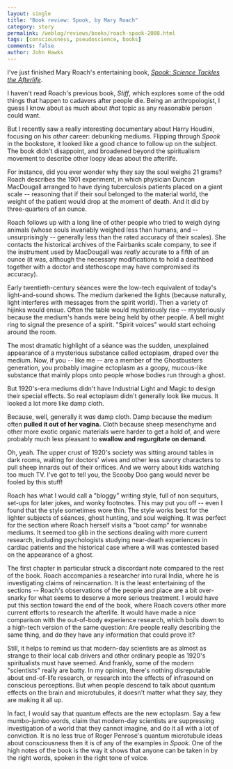 ```yaml
---
layout: single 
title: "Book review: Spook, by Mary Roach" 
category: story
permalink: /weblog/reviews/books/roach-spook-2008.html
tags: [consciousness, pseudoscience, books] 
comments: false 
author: John Hawks 
---
```


I've just finished Mary Roach's entertaining book, <a href="http://www.amazon.com/gp/product/0393329127?ie=UTF8&tag=johnhawksanth-20&linkCode=as2&camp=1789&creative=9325&creativeASIN=0393329127"><i>Spook: Science Tackles the Afterlife</i></a>. 

I haven't read Roach's previous book, <i>Stiff</i>, which explores some of the odd things that happen to cadavers after people die. Being an anthropologist, I guess I know about as much about <i>that</i> topic as any reasonable person could want. 

But I recently saw a really interesting documentary about Harry Houdini, focusing on his <i>other</i> career: debunking mediums. Flipping through <i>Spook</i> in the bookstore, it looked like a good chance to follow up on the subject. The book didn't disappoint, and broadened beyond the spiritualism movement to describe other loopy ideas about the afterlife.
<!--break-->
For instance, did you ever wonder why they say the soul weighs 21 grams? Roach describes the 1901 experiment, in which physician Duncan MacDougall arranged to have dying tuberculosis patients placed on a giant scale -- reasoning that if their soul belonged to the material world, the weight of the patient would drop at the moment of death. And it did by three-quarters of an ounce. 

Roach follows up with a long line of other people who tried to weigh dying animals (whose souls invariably weighed less than humans, and -- unsurprisingly -- generally less than the rated accuracy of their scales). She contacts the historical archives of the Fairbanks scale company, to see if the instrument used by MacDougall was <i>really</i> accurate to a fifth of an ounce (it was, although the necessary modifications to hold a deathbed together with a doctor and stethoscope may have compromised its accuracy). 

Early twentieth-century s&eacute;ances were the low-tech equivalent of today's light-and-sound shows. The medium darkened the lights (because naturally, light interferes with messages from the spirit world). Then a variety of hijinks would ensue. Often the table would mysteriously rise -- mysteriously because the medium's hands were being held by other people. A bell might ring to signal the presence of a spirit. "Spirit voices" would start echoing around the room. 

The most dramatic highlight of a s&eacute;ance was the sudden, unexplained appearance of a mysterious substance called ectoplasm, draped over the medium. Now, if you -- like me -- are a member of the Ghostbusters generation, you probably imagine ectoplasm as a goopy, mucous-like substance that mainly plops onto people whose bodies run through a ghost. 

But 1920's-era mediums didn't have Industrial Light and Magic to design their special effects. So real ectoplasm didn't generally look like mucus. It looked a lot more like damp cloth. 

Because, well, generally it <i>was</i> damp cloth. Damp because the medium often <b>pulled it out of her vagina.</b> Cloth because sheep mesenchyme and other more exotic organic materials were harder to get a hold of, and were probably much less pleasant to <b>swallow and regurgitate on demand</b>. 

Oh, yeah. The upper crust of 1920's society was sitting around tables in dark rooms, waiting for doctors' wives and other less savory characters to pull sheep innards out of their orifices. And we worry about kids watching too much TV. I've got to tell you, the Scooby Doo gang would never be fooled by this stuff!


Roach has what I would call a "bloggy" writing style, full of non sequiturs, set-ups for later jokes, and wonky footnotes. This may put you off -- even I found that the style sometimes wore thin. The style works best for the lighter subjects of s&eacute;ances, ghost hunting, and soul weighing. It was perfect for the section where Roach herself visits a "boot camp" for wannabe mediums. It seemed too glib in the sections dealing with more current research, including psychologists studying near-death experiences in cardiac patients and the historical case where a will was contested based on the appearance of a ghost. 


The first chapter in particular struck a discordant note compared to the rest of the book. Roach accompanies a researcher into rural India, where he is investigating claims of reincarnation. It is the least entertaining of the sections -- Roach's observations of the people and place are a bit over-snarky for what seems to deserve a more serious treatment. I would have put this section toward the end of the book, where Roach covers other more current efforts to research the afterlife. It would have made a nice comparison with the out-of-body experience research, which boils down to a high-tech version of the same question: Are people really describing the same thing, and do they have any information that could prove it?

Still, it helps to remind us that modern-day scientists are as almost as strange to their local cab drivers and other ordinary people as 1920's spiritualists must have seemed. And frankly, some of the modern "scientists" really are batty. In my opinion, there's nothing disreputable about end-of-life research, or research into the effects of infrasound on conscious perceptions. But when people descend to talk about quantum effects on the brain and microtubules, it doesn't matter what they say, they are making it all up. 

In fact, I would say that quantum effects are the new ectoplasm. Say a few mumbo-jumbo words, claim that modern-day scientists are suppressing investigation of a world that they cannot imagine, and do it all with a lot of conviction. It is no less true of Roger Penrose's quantum microtubule ideas about consciousness then it is of any of the examples in <i>Spook</i>. One of the high notes of the book is the way it shows that anyone can be taken in by the right words, spoken in the right tone of voice.

